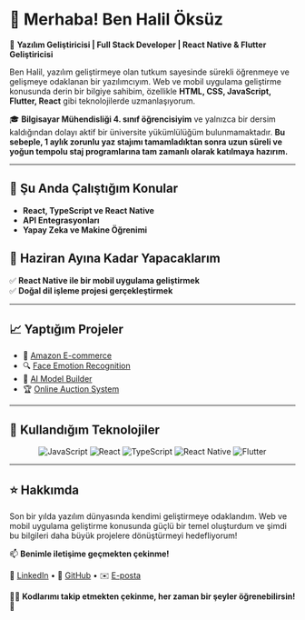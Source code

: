 # 👋 Merhaba! Ben Halil Öksüz

🔧 **Yazılım Geliştiricisi | Full Stack Developer | React Native & Flutter Geliştiricisi**

Ben Halil, yazılım geliştirmeye olan tutkum sayesinde sürekli öğrenmeye ve gelişmeye odaklanan bir yazılımcıyım. Web ve mobil uygulama geliştirme konusunda derin bir bilgiye sahibim, özellikle **HTML, CSS, JavaScript, Flutter, React** gibi teknolojilerde uzmanlaşıyorum.

🎓 **Bilgisayar Mühendisliği 4. sınıf öğrencisiyim** ve yalnızca bir dersim kaldığından dolayı aktif bir üniversite yükümlülüğüm bulunmamaktadır. **Bu sebeple, 1 aylık zorunlu yaz stajımı tamamladıktan sonra uzun süreli ve yoğun tempolu staj programlarına tam zamanlı olarak katılmaya hazırım.**

---

## 🌱 Şu Anda Çalıştığım Konular
- **React, TypeScript ve React Native**
- **API Entegrasyonları**
- **Yapay Zeka ve Makine Öğrenimi**

## 🎯 Haziran Ayına Kadar Yapacaklarım
✅ **React Native ile bir mobil uygulama geliştirmek**  
✅ **Doğal dil işleme projesi gerçekleştirmek**

---

## 📈 Yaptığım Projeler
- 🛒 [Amazon E-commerce](https://github.com/halilcanoksuz66/Amazon-E-commerce)
- 🔍 [Face Emotion Recognition](https://github.com/halilcanoksuz66/Face-Emotion-Recognotion)
- 🤖 [AI Model Builder](https://github.com/halilcanoksuz66/AI-Model-Builder)
- 🏆 [Online Auction System](https://github.com/halilcanoksuz66/Online-Auction-System)

---

## 🚀 Kullandığım Teknolojiler

<div align="center">
  <img src="https://img.shields.io/badge/JavaScript-F7DF1E?style=flat&logo=javascript&logoColor=black" alt="JavaScript" />
  <img src="https://img.shields.io/badge/React-61DAFB?style=flat&logo=react&logoColor=black" alt="React" />
  <img src="https://img.shields.io/badge/TypeScript-3178C6?style=flat&logo=typescript&logoColor=white" alt="TypeScript" />
  <img src="https://img.shields.io/badge/React%20Native-61DAFB?style=flat&logo=react&logoColor=black" alt="React Native" />
  <img src="https://img.shields.io/badge/Flutter-02569B?style=flat&logo=flutter&logoColor=white" alt="Flutter" />
</div>

---

## ⭐ Hakkımda
Son bir yılda yazılım dünyasında kendimi geliştirmeye odaklandım. Web ve mobil uygulama geliştirme konusunda güçlü bir temel oluşturdum ve şimdi bu bilgileri daha büyük projelere dönüştürmeyi hedefliyorum! 

📫 **Benimle iletişime geçmekten çekinme!**

🔗 [LinkedIn](https://www.linkedin.com/in/halilcanoksuz/) • 🔗 [GitHub](https://github.com/halilcanoksuz66) • ✉️ [E-posta](halilcanoksuz66@gmail.com)

🧑‍💻 **Kodlarımı takip etmekten çekinme, her zaman bir şeyler öğrenebilirsin!** 🚀

